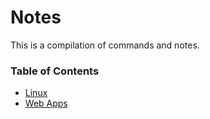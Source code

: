 # Notes
This is a compilation of commands and notes.

### Table of Contents
* [Linux](https://github.com/vipertooth/Notes/blob/master/Linux/Table%20of%20Content.md)
* [Web Apps](https://github.com/vipertooth/Notes/blob/master/Web%20App/Contents.md)














